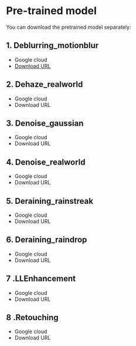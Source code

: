 # Pre-trained model  

You can download the pretrained model separately: 
## 1. Deblurring_motionblur  
- Google cloud  
- [Download URL](https://github.com/FanChiMao/SRMNet-thesis/releases/download/v0.0/Deblurring_motionblur.pth)  

## 2. Dehaze_realworld  
- Google cloud  
- Download URL  

## 3. Denoise_gaussian  
- Google cloud  
- Download URL  
## 4. Denoise_realworld  
- Google cloud  
- Download URL  
## 5. Deraining_rainstreak  
- Google cloud  
- Download URL  
## 6. Deraining_raindrop  
- Google cloud  
- Download URL  
## 7 .LLEnhancement  
- Google cloud  
- Download URL  
## 8 .Retouching  
- Google cloud  
- Download URL  
